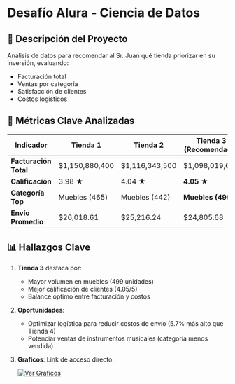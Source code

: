 <h1>Desafío Alura - Ciencia de Datos</h1>

## 📌 Descripción del Proyecto
Análisis de datos para recomendar al Sr. Juan qué tienda priorizar en su inversión, evaluando:
- Facturación total
- Ventas por categoría
- Satisfacción de clientes
- Costos logísticos

## 🎯 Métricas Clave Analizadas
| Indicador               | Tienda 1         | Tienda 2         | Tienda 3 (Recomendada) | Tienda 4         |
|-------------------------|------------------|------------------|-----------------------|------------------|
| **Facturación Total**   | $1,150,880,400   | $1,116,343,500   | $1,098,019,600        | $1,038,375,700   |
| **Calificación**        | 3.98 ★           | 4.04 ★           | **4.05 ★**            | 4.0 ★            |
| **Categoría Top**       | Muebles (465)    | Muebles (442)    | **Muebles (499)**     | Muebles (480)    |
| **Envío Promedio**      | $26,018.61       | $25,216.24       | $24,805.68            | $23,459.46       |

## 📊 Hallazgos Clave
1. **Tienda 3** destaca por:
   - Mayor volumen en muebles (499 unidades)
   - Mejor calificación de clientes (4.05/5)
   - Balance óptimo entre facturación y costos

2. **Oportunidades**:
   - Optimizar logística para reducir costos de envío (5.7% más alto que Tienda 4)
   - Potenciar ventas de instrumentos musicales (categoría menos vendida)
  
3. **Graficos**:
   Link de acceso directo:

   [![Ver Gráficos](https://colab.research.google.com/assets/colab-badge.svg)](https://colab.research.google.com/drive/1d3ue6hA9tXzOp9az46jg5Fr818Zy7sq6?authuser=3#scrollTo=mEWlgv5QUqxR&line=1&uniqifier=1)
